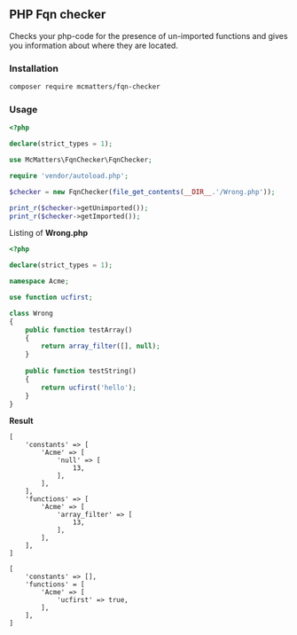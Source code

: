 ## PHP Fqn checker

Checks your php-code for the presence of un-imported functions and gives you information about where they are located.

### Installation

```bash
composer require mcmatters/fqn-checker
```

### Usage

```php
<?php

declare(strict_types = 1);

use McMatters\FqnChecker\FqnChecker;

require 'vendor/autoload.php';

$checker = new FqnChecker(file_get_contents(__DIR__.'/Wrong.php'));

print_r($checker->getUnimported());
print_r($checker->getImported());
```

Listing of **Wrong.php**

```php
<?php

declare(strict_types = 1);

namespace Acme;

use function ucfirst;

class Wrong
{
    public function testArray()
    {
        return array_filter([], null);
    }
    
    public function testString()
    {
        return ucfirst('hello');
    }
}
```

**Result**
```text
[
    'constants' => [
        'Acme' => [
            'null' => [
                13,
            ],
        ],
    ],
    'functions' => [
        'Acme' => [
            'array_filter' => [
                13,
            ],
        ],
    ],
]

[
    'constants' => [],
    'functions' = [
        'Acme' => [
            'ucfirst' => true,
        ],
    ],
]
```
